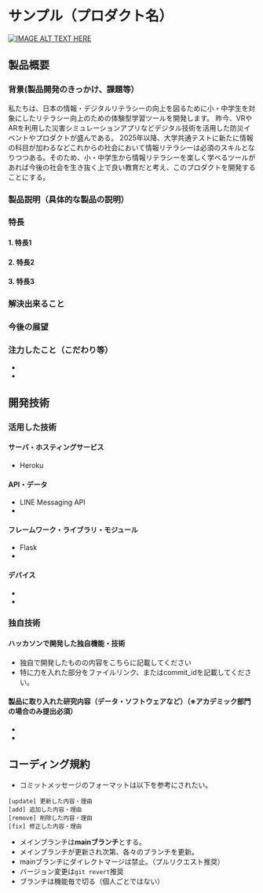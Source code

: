 # サンプル（プロダクト名）

[![IMAGE ALT TEXT HERE](https://jphacks.com/wp-content/uploads/2022/08/JPHACKS2022_ogp.jpg)](https://www.youtube.com/watch?v=LUPQFB4QyVo)

## 製品概要
### 背景(製品開発のきっかけ、課題等）
私たちは、日本の情報・デジタルリテラシーの向上を図るために小・中学生を対象にしたリテラシー向上のための体験型学習ツールを開発します。
昨今、VRやARを利用した災害シミュレーションアプリなどデジタル技術を活用した防災イベントやプロダクトが盛んである。
2025年以降、大学共通テストに新たに情報の科目が加わるなどこれからの社会において情報リテラシーは必須のスキルとなりつつある。そのため、小・中学生から情報リテラシーを楽しく学べるツールがあれば今後の社会を生き抜く上で良い教育だと考え、このプロダクトを開発することにする。
### 製品説明（具体的な製品の説明）
### 特長
#### 1. 特長1
#### 2. 特長2
#### 3. 特長3

### 解決出来ること
### 今後の展望
### 注力したこと（こだわり等）
* 
* 

## 開発技術
### 活用した技術
#### サーバ・ホスティングサービス
* Heroku
#### API・データ
* LINE Messaging API
* 

#### フレームワーク・ライブラリ・モジュール
* Flask
* 

#### デバイス
* 
* 

### 独自技術
#### ハッカソンで開発した独自機能・技術
* 独自で開発したものの内容をこちらに記載してください
* 特に力を入れた部分をファイルリンク、またはcommit_idを記載してください。

#### 製品に取り入れた研究内容（データ・ソフトウェアなど）（※アカデミック部門の場合のみ提出必須）
* 
* 

## コーディング規約
- コミットメッセージのフォーマットは以下を参考にされたい。  
```
[update] 更新した内容・理由
[add] 追加した内容・理由
[remove] 削除した内容・理由
[fix] 修正した内容・理由
```
- メインブランチは**mainブランチ**とする。
- メインブランチが更新され次第、各々のブランチを更新。
- mainブランチにダイレクトマージは禁止。（プルリクエスト推奨）
- バージョン変更は```git revert```推奨
- ブランチは機能毎で切る（個人ごとではない）
